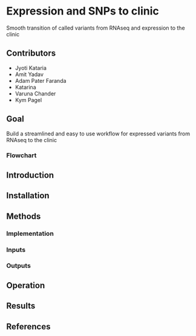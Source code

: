 # Expression and SNPs to clinic
Smooth transition of called variants from RNAseq and expression to the clinic

## Contributors 

- Jyoti Kataria 
- Amit Yadav
- Adam Pater Faranda
- Katarina
- Varuna Chander 
- Kym Pagel 

## Goal 
Build a streamlined and easy to use workflow for expressed variants from RNAseq to the clinic

### Flowchart 

## Introduction 

## Installation 

## Methods
### Implementation
### Inputs 
### Outputs 

## Operation 

## Results 

## References 
